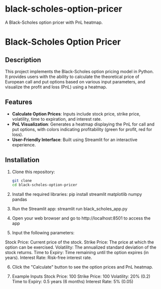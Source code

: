 # black-scholes-option-pricer
A Black-Scholes option pricer with PnL heatmap.

# Black-Scholes Option Pricer

## Description
This project implements the Black-Scholes option pricing model in Python. It provides users with the ability to calculate the theoretical price of European call and put options based on various input parameters, and visualize the profit and loss (PnL) using a heatmap.

## Features
- **Calculate Option Prices**: Inputs include stock price, strike price, volatility, time to expiration, and interest rate.
- **PnL Visualization**: Generates a heatmap displaying the PnL for call and put options, with colors indicating profitability (green for profit, red for loss).
- **User-Friendly Interface**: Built using Streamlit for an interactive experience.

## Installation
1. Clone this repository:
   ```bash
   git clone 
   cd black-scholes-option-pricer

2. Install the required libraries:
   pip install streamlit matplotlib numpy pandas

3. Run the Streamlit app:
   streamlit run black_scholes_app.py

4. Open your web browser and go to http://localhost:8501 to access the app
   
5. Input the following parameters:

Stock Price: Current price of the stock.
Strike Price: The price at which the option can be exercised.
Volatility: The annualized standard deviation of the stock returns.
Time to Expiry: Time remaining until the option expires (in years).
Interest Rate: Risk-free interest rate.

6. Click the "Calculate" button to see the option prices and PnL heatmap.
  
7. Example Inputs
   Stock Price: 100
   Strike Price: 100
   Volatility: 20% (0.2)
   Time to Expiry: 0.5 years (6 months)
   Interest Rate: 5% (0.05)
